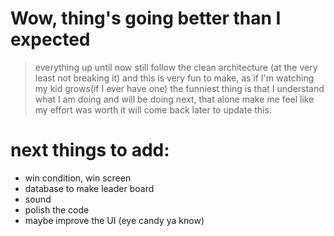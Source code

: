 # Wow, thing's going better than I expected
>everything up until now still follow the clean architecture (at the very least not breaking it)
and this is very fun to make, as if I'm watching my kid grows(if I ever have one)
>the funniest thing is that I understand what I am doing and will be doing next, that alone make me feel like my effort was worth it
> will come back later to update this.
# next things to add:
* win condition, win screen
* database to make leader board
* sound
* polish the code 
* maybe improve the UI (eye candy ya know)